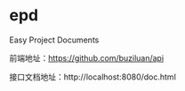 # epd
Easy Project Documents

前端地址：https://github.com/buziluan/api

接口文档地址：http://localhost:8080/doc.html

